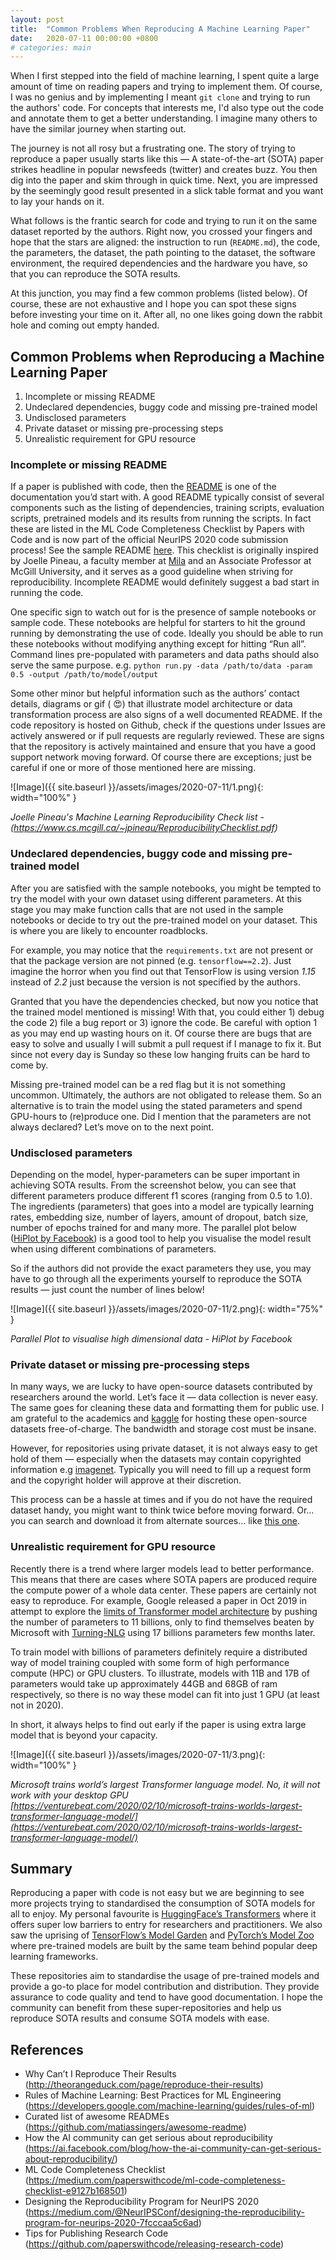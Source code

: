 ```yaml
---
layout: post
title:  "Common Problems When Reproducing A Machine Learning Paper"
date:   2020-07-11 00:00:00 +0800
# categories: main
---
```


When I first stepped into the field of machine learning, I spent quite a large amount of time on reading papers and trying to implement them. Of course, I was no genius and by implementing I meant `git clone` and trying to run the authors' code. For concepts that interests me, I'd also type out the code and annotate them to get a better understanding. I imagine many others to have the similar journey when starting out.

The journey is not all rosy but a frustrating one. The story of trying to reproduce a paper usually starts like this — A state-of-the-art (SOTA) paper strikes headline in popular newsfeeds (twitter) and creates buzz. You then dig into the paper and skim through in quick time. Next, you are impressed by the seemingly good result presented in a slick table format and you want to lay your hands on it.

What follows is the frantic search for code and trying to run it on the same dataset reported by the authors. Right now, you crossed your fingers and hope that the stars are aligned: the instruction to run (`README.md`), the code, the parameters, the dataset, the path pointing to the dataset, the software environment, the required dependencies and the hardware you have, so that you can reproduce the SOTA results.

At this junction, you may find a few common problems (listed below). Of course, these are not exhaustive and I hope you can spot these signs before investing your time on it. After all, no one likes going down the rabbit hole and coming out empty handed.

## Common Problems when Reproducing a Machine Learning Paper
1. Incomplete or missing README
2. Undeclared dependencies, buggy code and missing pre-trained model
3. Undisclosed parameters
4. Private dataset or missing pre-processing steps
5. Unrealistic requirement for GPU resource

### Incomplete or missing README

If a paper is published with code, then the [README](http://readme.md/) is one of the documentation you’d start with. A good README typically consist of several components such as the listing of dependencies, training scripts, evaluation scripts, pretrained models and its results from running the scripts. In fact these are listed in the ML Code Completeness Checklist by Papers with Code and is now part of the official NeurIPS 2020 code submission process! See the sample README [here](https://github.com/paperswithcode/releasing-research-code). This checklist is originally inspired by Joelle Pineau, a faculty member at [Mila](https://mila.quebec) and an Associate Professor at McGill University, and it serves as a good guideline when striving for reproducibility. Incomplete README would definitely suggest a bad start in running the code.

One specific sign to watch out for is the presence of sample notebooks or sample code. These notebooks are helpful for starters to hit the ground running by demonstrating the use of code. Ideally you should be able to run these notebooks without modifying anything except for hitting “Run all”. Command lines pre-populated with parameters and data paths should also serve the same purpose. e.g. `python run.py -data /path/to/data -param 0.5 -output /path/to/model/output`

Some other minor but helpful information such as the authors’ contact details, diagrams or gif ( 😍) that illustrate model architecture or data transformation process are also signs of a well documented README. If the code repository is hosted on Github, check if the questions under Issues are actively answered or if pull requests are regularly reviewed. These are signs that the repository is actively maintained and ensure that you have a good support network moving forward. Of course there are exceptions; just be careful if one or more of those mentioned here are missing.

![Image]({{ site.baseurl }}/assets/images/2020-07-11/1.png){: width="100%" }

*Joelle Pineau's Machine Learning Reproducibility Check list - (<https://www.cs.mcgill.ca/~jpineau/ReproducibilityChecklist.pdf>)*


### Undeclared dependencies, buggy code and missing pre-trained model
After you are satisfied with the sample notebooks, you might be tempted to try the model with your own dataset using different parameters. At this stage you may make function calls that are not used in the sample notebooks or decide to try out the pre-trained model on your dataset. This is where you are likely to encounter roadblocks.

For example, you may notice that the `requirements.txt` are not present or that the package version are not pinned (e.g. `tensorflow==2.2`). Just imagine the horror when you find out that TensorFlow is using version _1.15_ instead of _2.2_ just because the version is not specified by the authors.

Granted that you have the dependencies checked, but now you notice that the trained model mentioned is missing! With that, you could either 1) debug the code 2) file a bug report or 3) ignore the code. Be careful with option 1 as you may end up wasting hours on it. Of course there are bugs that are easy to solve and usually I will submit a pull request if I manage to fix it. But since not every day is Sunday so these low hanging fruits can be hard to come by.

Missing pre-trained model can be a red flag but it is not something uncommon. Ultimately, the authors are not obligated to release them. So an alternative is to train the model using the stated parameters and spend GPU-hours to (re)produce one. Did I mention that the parameters are not always declared? Let’s move on to the next point.

### Undisclosed parameters
Depending on the model, hyper-parameters can be super important in achieving SOTA results. From the screenshot below, you can see that different parameters produce different f1 scores (ranging from 0.5 to 1.0). The ingredients (parameters) that goes into a model are typically learning rates, embedding size, number of layers, amount of dropout, batch size, number of epochs trained for and many more. The parallel plot below ([HiPlot by Facebook](https://github.com/facebookresearch/hiplot)) is a good tool to help you visualise the model result when using different combinations of parameters.

So if the authors did not provide the exact parameters they use, you may have to go through all the experiments yourself to reproduce the SOTA results — just count the number of lines below!

![Image]({{ site.baseurl }}/assets/images/2020-07-11/2.png){: width="75%" }

*Parallel Plot to visualise high dimensional data - HiPlot by Facebook*

### Private dataset or missing pre-processing steps
In many ways, we are lucky to have open-source datasets contributed by researchers around the world. Let’s face it — data collection is never easy. The same goes for cleaning these data and formatting them for public use. I am grateful to the academics and [kaggle](https://kaggle.com) for hosting these open-source datasets free-of-charge. The bandwidth and storage cost must be insane.

However, for repositories using private dataset, it is not always easy to get hold of them — especially when the datasets may contain copyrighted information e.g [imagenet](http://image-net.org/about-overview). Typically you will need to fill up a request form and the copyright holder will approve at their discretion.

This process can be a hassle at times and if you do not have the required dataset handy, you might want to think twice before moving forward. Or… you can search and download it from alternate sources… like [this one](http://academictorrents.com/).

### Unrealistic requirement for GPU resource
Recently there is a trend where larger models lead to better performance. This means that there are cases where SOTA papers are produced require the compute power of a whole data center. These papers are certainly not easy to reproduce. For example, Google released a paper in Oct 2019 in attempt to explore the [limits of Transformer model architecture](https://arxiv.org/abs/1910.10683) by pushing the number of parameters to 11 billions, only to find themselves beaten by Microsoft with [Turning-NLG](https://www.microsoft.com/en-us/research/blog/turing-nlg-a-17-billion-parameter-language-model-by-microsoft/) using 17 billions parameters few months later.

To train model with billions of parameters definitely require a distributed way of model training coupled with some form of high performance compute (HPC) or GPU clusters. To illustrate, models with 11B and 17B of parameters would take up approximately 44GB and 68GB of ram respectively, so there is no way these model can fit into just 1 GPU (at least not in 2020).

In short, it always helps to find out early if the paper is using extra large model that is beyond your capacity.

![Image]({{ site.baseurl }}/assets/images/2020-07-11/3.png){: width="100%" }

*Microsoft trains world’s largest Transformer language model. No, it will not work with your desktop GPU*
*[https://venturebeat.com/2020/02/10/microsoft-trains-worlds-largest-transformer-language-model/](https://venturebeat.com/2020/02/10/microsoft-trains-worlds-largest-transformer-language-model/)*


## Summary
Reproducing a paper with code is not easy but we are beginning to see more projects trying to standardised the consumption of SOTA models for all to enjoy. My personal favourite is [HuggingFace’s Transformers](https://github.com/huggingface/transformers) where it offers super low barriers to entry for researchers and practitioners. We also saw the uprising of [TensorFlow’s Model Garden](https://github.com/tensorflow/models) and [PyTorch’s Model Zoo](https://pytorch.org/docs/stable/torchvision/models.html) where pre-trained models are built by the same team behind popular deep learning frameworks.

These repositories aim to standardise the usage of pre-trained models and provide a go-to place for model contribution and distribution. They provide assurance to code quality and tend to have good documentation. I hope the community can benefit from these super-repositories and help us reproduce SOTA results and consume SOTA models with ease.


## References
- Why Can’t I Reproduce Their Results (<http://theorangeduck.com/page/reproduce-their-results>)
- Rules of Machine Learning: Best Practices for ML Engineering (<https://developers.google.com/machine-learning/guides/rules-of-ml>)
- Curated list of awesome READMEs (<https://github.com/matiassingers/awesome-readme>)
- How the AI community can get serious about reproducibility (<https://ai.facebook.com/blog/how-the-ai-community-can-get-serious-about-reproducibility/>)
- ML Code Completeness Checklist (<https://medium.com/paperswithcode/ml-code-completeness-checklist-e9127b168501>)
- Designing the Reproducibility Program for NeurIPS 2020 (<https://medium.com/@NeurIPSConf/designing-the-reproducibility-program-for-neurips-2020-7fcccaa5c6ad>)
- Tips for Publishing Research Code (<https://github.com/paperswithcode/releasing-research-code>)